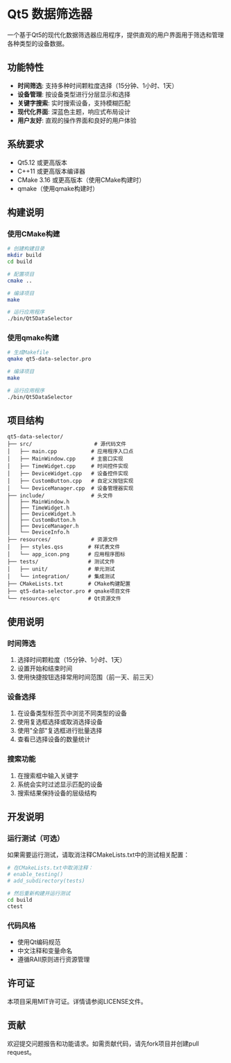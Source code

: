 # Qt5 数据筛选器

一个基于Qt5的现代化数据筛选器应用程序，提供直观的用户界面用于筛选和管理各种类型的设备数据。

## 功能特性

- **时间筛选**: 支持多种时间颗粒度选择（15分钟、1小时、1天）
- **设备管理**: 按设备类型进行分层显示和选择
- **关键字搜索**: 实时搜索设备，支持模糊匹配
- **现代化界面**: 深蓝色主题，响应式布局设计
- **用户友好**: 直观的操作界面和良好的用户体验

## 系统要求

- Qt5.12 或更高版本
- C++11 或更高版本编译器
- CMake 3.16 或更高版本（使用CMake构建时）
- qmake（使用qmake构建时）

## 构建说明

### 使用CMake构建

```bash
# 创建构建目录
mkdir build
cd build

# 配置项目
cmake ..

# 编译项目
make

# 运行应用程序
./bin/Qt5DataSelector
```

### 使用qmake构建

```bash
# 生成Makefile
qmake qt5-data-selector.pro

# 编译项目
make

# 运行应用程序
./bin/Qt5DataSelector
```

## 项目结构

```
qt5-data-selector/
├── src/                    # 源代码文件
│   ├── main.cpp           # 应用程序入口点
│   ├── MainWindow.cpp     # 主窗口实现
│   ├── TimeWidget.cpp     # 时间控件实现
│   ├── DeviceWidget.cpp   # 设备控件实现
│   ├── CustomButton.cpp   # 自定义按钮实现
│   └── DeviceManager.cpp  # 设备管理器实现
├── include/               # 头文件
│   ├── MainWindow.h
│   ├── TimeWidget.h
│   ├── DeviceWidget.h
│   ├── CustomButton.h
│   ├── DeviceManager.h
│   └── DeviceInfo.h
├── resources/             # 资源文件
│   ├── styles.qss        # 样式表文件
│   └── app_icon.png      # 应用程序图标
├── tests/                # 测试文件
│   ├── unit/             # 单元测试
│   └── integration/      # 集成测试
├── CMakeLists.txt        # CMake构建配置
├── qt5-data-selector.pro # qmake项目文件
└── resources.qrc         # Qt资源文件
```

## 使用说明

### 时间筛选
1. 选择时间颗粒度（15分钟、1小时、1天）
2. 设置开始和结束时间
3. 使用快捷按钮选择常用时间范围（前一天、前三天）

### 设备选择
1. 在设备类型标签页中浏览不同类型的设备
2. 使用复选框选择或取消选择设备
3. 使用"全部"复选框进行批量选择
4. 查看已选择设备的数量统计

### 搜索功能
1. 在搜索框中输入关键字
2. 系统会实时过滤显示匹配的设备
3. 搜索结果保持设备的层级结构

## 开发说明

### 运行测试（可选）

如果需要运行测试，请取消注释CMakeLists.txt中的测试相关配置：

```bash
# 在CMakeLists.txt中取消注释：
# enable_testing()
# add_subdirectory(tests)

# 然后重新构建并运行测试
cd build
ctest
```

### 代码风格
- 使用Qt编码规范
- 中文注释和变量命名
- 遵循RAII原则进行资源管理

## 许可证

本项目采用MIT许可证。详情请参阅LICENSE文件。

## 贡献

欢迎提交问题报告和功能请求。如需贡献代码，请先fork项目并创建pull request。